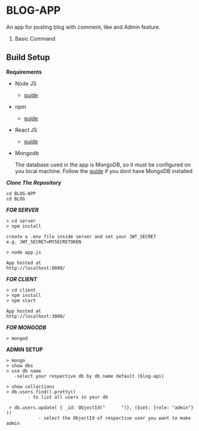 # BLOG-APP

An app for posting  blog  with comment, like  and  Admin feature.

1. Basic Command



## Build Setup

**Requirements**

- Node JS
  
  - [guide](https://nodejs.org/en/download/)
  
  
- npm
  
  - [guide](https://docs.npmjs.com/cli/install)
  
  
 - React JS 
  
   - [guide](https://reactjs.org/docs/create-a-new-react-app.html)
  
  
  
- Mongodb

  The database used in the app is MongoDB, so it must be configured on you local machine. Follow the [guide](https://docs.mongodb.com/manual/administration/install-on-linux/) if you dont have   MongoDB installed

***Clone The Repository***


```
cd BLOG-APP
cd BLOG

```

***FOR SERVER***

```
> cd server
> npm install

create a .env file inside server and set your JWT_SECRET
e.g. JWT_SECRET=MYSECRETOKEN

> node app.js

App hosted at 
http://localhost:8080/

```

***FOR CLIENT***

```
> cd client
> npm install
> npm start

App hosted at 
http://localhost:3000/

```
***FOR MONGODB***

```
> mongod
````

**ADMIN SETUP**

```
> mongo
> show dbs
> use db name
   -select your respective db by db name default (blog-api)
 
> show collections
> db.users.find().pretty()
        - to list all users in your db
        
 > db.users.update( { _id: ObjectId("      ")}, ($set: {role: "admin"} ))
            - select the ObjectId of respective user you want to make admin
            
  ```
 
 
